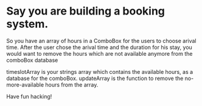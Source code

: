 # Say you are building a booking system.
 So you have an array of hours in a ComboBox for the users to choose arival time.
 After the user chose the arival time and the duration for his stay, you would want to remove the hours which are not available anymore from the comboBox database
 
 timeslotArray is your strings array which contains the available hours, as a database for the comboBox.
 updateArray is the function to remove the no-more-available hours from the array.

 Have fun hacking!
